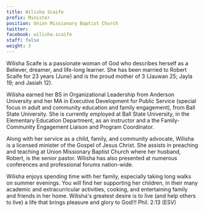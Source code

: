 ```yaml
---
title: Wilisha Scaife
prefix: Minister
position: Union Missionary Baptist Church
twitter: 
facebook: wilisha.scaife
staff: false
weight: 3
---
```


Wilisha Scaife is a passionate woman of God who describes herself as a Believer, dreamer, and life-long learner. She has been married to Robert Scaife for 23 years (June) and is the proud mother of 3 (Jauwan 25; Jayla 19; and Jasiah 12).

Wilisha earned her BS in Organizational Leadership from Anderson University and her MA in Executive Development for Public Service (special focus in adult and community education and family engagement), from Ball State University. She is currently employed at Ball State University, in the Elementary Education Department, as an instructor and a the Family-Community Engagement Liaison and Program Coordinator.

Along with her service as a child, family, and community advocate, Wilisha is a licensed minister of the Gospel of Jesus Christ. She assists in preaching and teaching at Union Missionary Baptist Church where her husband, Robert, is the senior pastor. Wilisha has also presented at numerous conferences and professional forums nation-wide.

Wilisha enjoys spending time with her family, especially taking long walks on summer evenings. You will find her supporting her children, in their many academic and extracurricular activities, cooking, and entertaining family and friends in her home. Wilisha's greatest desire is to live (and help others to live) a life that brings pleasure and glory to God!!! Phil. 2:13 (ESV)
